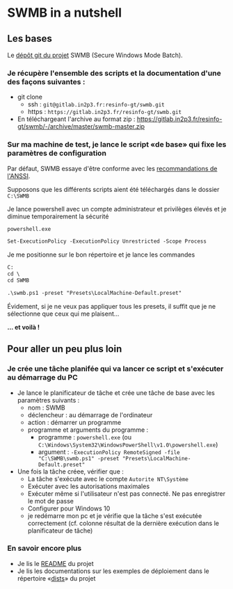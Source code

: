 # SWMB in a nutshell

## Les bases

Le [dépôt git du projet](https://gitlab.in2p3.fr/resinfo-gt/swmb) SWMB
(Secure Windows Mode Batch).

### Je récupère l'ensemble des scripts et la documentation d'une des façons suivantes :

* git clone
   * ssh : `git@gitlab.in2p3.fr:resinfo-gt/swmb.git`
   * https : `https://gitlab.in2p3.fr/resinfo-gt/swmb.git`
* En téléchargeant l'archive au format zip : https://gitlab.in2p3.fr/resinfo-gt/swmb/-/archive/master/swmb-master.zip

### Sur ma machine de test, je lance le script «de base» qui fixe les paramètres de configuration

Par défaut, SWMB essaye d'être conforme avec les [recommandations de l'ANSSI](https://www.ssi.gouv.fr/uploads/2017/01/np_securisation_windows10_collecte_de_donnees_v1.2.pdf).

Supposons que les différents scripts aient été téléchargés dans le dossier `C:\SWMB`

Je lance powershell avec un compte administrateur et privilèges élevés et je diminue temporairement la sécurité

```ps
powershell.exe

Set-ExecutionPolicy -ExecutionPolicy Unrestricted -Scope Process
```

Je me positionne sur le bon répertoire et je lance les commandes

```ps
C:
cd \
cd SWMB

.\swmb.ps1 -preset "Presets\LocalMachine-Default.preset"
```

Évidement, si je ne veux pas appliquer tous les presets, il suffit que je ne sélectionne que ceux qui me plaisent...

**... et voilà !**

## Pour aller un peu plus loin

### Je crée une tâche planifée qui va lancer ce script et s'exécuter au démarrage du PC

* Je lance le planificateur de tâche et crée une tâche de base avec les paramètres suivants :
   * nom : SWMB
   * déclencheur : au démarrage de l'ordinateur
   * action : démarrer un programme
   * programme et arguments du programme :
      * programme : `powershell.exe` (ou `C:\Windows\System32\WindowsPowerShell\v1.0\powershell.exe`)
      * argument : `-ExecutionPolicy RemoteSigned -file "C:\SWMB\swmb.ps1" -preset "Presets\LocalMachine-Default.preset"`
* Une fois la tâche créee, vérifier que :
   * La tâche s'exécute avec le compte `Autorite NT\Système`
   * Exécuter avec les autorisations maximales
   * Exécuter même si l'utilisateur n'est pas connecté. Ne pas enregistrer le mot de passe
   * Configurer pour Windows 10
   * je redémarre mon pc et je vérifie que la tâche s'est exécutée correctement (cf. colonne résultat de la dernière exécution dans le planificateur de tâche)

### En savoir encore plus

* Je lis le [README](https://gitlab.in2p3.fr/resinfo-gt/swmb/-/blob/master/README.md) du projet 
* Je lis les documentations sur les exemples de déploiement dans le répertoire «[dists](https://gitlab.in2p3.fr/resinfo-gt/swmb/-/tree/master/dists)» du projet
